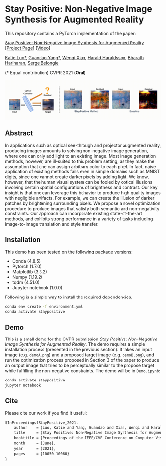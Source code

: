 # Stay Positive: Non-Negative Image Synthesis for Augmented Reality

This repository contains a PyTorch implementation of the paper:

[Stay Positive: Non-Negative Image Synthesis for Augmented Reality](https://openaccess.thecvf.com/content/CVPR2021/papers/Luo_Stay_Positive_Non-Negative_Image_Synthesis_for_Augmented_Reality_CVPR_2021_paper.pdf) \[[Project Page](https://katieluo88.github.io/StayPositive/)\] \[[Video](https://youtu.be/wYEbZWtQ-T4)\]

[Katie Luo*](https://www.cs.cornell.edu/~katieluo/),
[Guandao Yang*](http://www.guandaoyang.com), 
[Wenqi Xian](https://www.cs.cornell.edu/~wenqixian/),
[Harald Haraldsson](http://haraldharaldsson.com/),
[Bharath Hariharan](http://home.bharathh.info/),
[Serge Belongie](http://blogs.cornell.edu/techfaculty/serge-belongie/)

(* Equal contribution)
CVPR 2021 (**Oral**)

<p float="left">
    <img src="images/banner.gif"/>
</p>

## Abstract

In applications such as optical see-through and projector augmented reality, producing images amounts to solving non-negative image generation, where one can only add light to an existing image. Most image generation methods, however, are ill-suited to this problem setting, as they make the assumption that one can assign arbitrary color to each pixel. In fact, naive application of existing methods fails even in simple domains such as MNIST digits, since one cannot create darker pixels by adding light. We know, however, that the human visual system can be fooled by optical illusions involving certain spatial configurations of brightness and contrast. Our key insight is that one can leverage this behavior to produce high quality images with negligible artifacts. For example, we can create the illusion of darker patches by brightening surrounding pixels. We propose a novel optimization procedure to produce images that satisfy both semantic and non-negativity constraints. Our approach can incorporate existing state-of-the-art methods, and exhibits strong performance in a variety of tasks including image-to-image translation and style transfer. 

## Installation

This demo has been tested on the following package versions:
* Conda (4.8.5)
* Pytorch (1.7.0)
* Matplotlib (3.3.2)
* Numpy (1.19.2)
* tqdm (4.51.0)
* Jupyter notebook (1.0.0)

Following is a simple way to install the required dependencies.

```bash
conda env create -f environment.yml
conda activate staypositive
```

## Demo

This is a small demo for the CVPR submission _Stay Positive: Non-Negative Image Synthesis for Augmented Reality_.
The demo requires a simple installation process (presented in the previous section).
It takes an input image (e.g. `demoA.png`) and a proposed target image (e.g. `demoB.png`), and run the optimization process proposed in Section 3 of the paper to produce an output image that tries to be perceptually similar to the propose target while fulfilling the non-negative constraints.
The demo will be in `Demo.ipynb`:

```bash
conda activate staypositive
jupyter notebook
```

## Cite
Please cite our work if you find it useful:
```latex
@InProceedings{StayPositive_2021,
    author    = {Luo, Katie and Yang, Guandao and Xian, Wenqi and Haraldsson, Harald and Hariharan, Bharath and Belongie, Serge},
    title     = {Stay Positive: Non-Negative Image Synthesis for Augmented Reality},
    booktitle = {Proceedings of the IEEE/CVF Conference on Computer Vision and Pattern Recognition (CVPR)},
    month     = {June},
    year      = {2021},
    pages     = {10050-10060}
}
```
